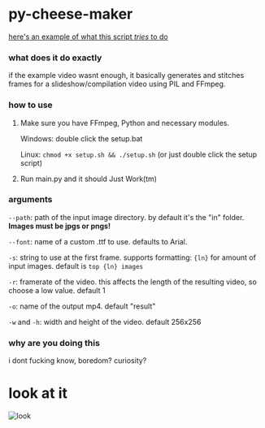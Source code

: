 # py-cheese-maker
[here's an example of what this script *tries* to do](https://cdn.discordapp.com/attachments/285880764493725696/888102683456716820/top_5000_cheeses_1_1_1.mp4)

### what does it do exactly
if the example video wasnt enough, it basically generates and stitches frames for a slideshow/compilation video using PIL and FFmpeg.

### how to use
1. Make sure you have FFmpeg, Python and necessary modules.

   Windows: double click the setup.bat

   Linux: ``chmod +x setup.sh && ./setup.sh`` (or just double click the setup script)
2. Run main.py and it should Just Work(tm)

### arguments
``--path``: path of the input image directory. by default it's the "in" folder. **Images must be jpgs or pngs!**

``--font``: name of a custom .ttf to use. defaults to Arial.

``-s``: string to use at the first frame. supports formatting: ``{ln}`` for amount of input images. default is ``top {ln} images``

``-r``: framerate of the video. this affects the length of the resulting video, so choose a low value. default 1

``-o``: name of the output mp4. default "result"

``-w`` and ``-h``: width and height of the video. default 256x256
### why are you doing this
i dont fucking know, boredom? curiosity?

# look at it

![look](https://octodex.github.com/images/inflatocat.png)